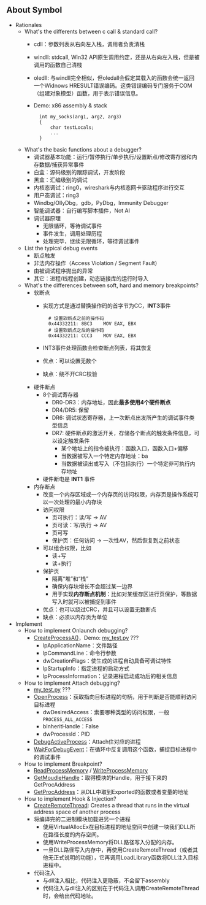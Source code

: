 ## About Symbol
- Rationales
	- What's the differents between c call & standard call?
		- cdll：参数列表从右向左入栈，调用者负责清栈
		- windll: stdcall, Win32 API原生调用约定，还是从右向左入栈，但是被调用的函数自己清栈
		- oledll: 与windll完全相似，但oledall会假定其载入的函数会统一返回一个Widnows HRESULT错误编码。这类错误编码专门服务于COM（组建对象模型）函数，用于表示错误信息。
		- Demo: x86 assembly & stack
		
				int my_socks(arg1, arg2, arg3)
				{
					char testLocals;
					...
				}
	- What's the basic functions about a debugger?
		- 调试器基本功能：运行/暂停执行/单步执行/设置断点/修改寄存器和内存数据/捕获异常事件
		- 白盒：源码级别的跟踪调试，开发阶段
		- 黑盒：汇编级别的调试
		- 内核态调试：ring0，wireshark与内核态网卡驱动程序进行交互
		- 用户态调试：ring3
		- Windbg/OllyDbg，gdb，PyDbg，Immunity Debugger
		- 智能调试器：自行编写脚本插件，Not AI
		- 调试器原理
			- 无限循环，等待调试事件
			- 事件发生，调用处理历程
			- 处理完毕，继续无限循环，等待调试事件
	- List the typical debug events
		- 断点触发
		- 非法内存操作（Access Violation / Segment Fault）
		- 由被调试程序抛出的异常
		- 其它：进程/线程创建，动态链接库的运行时导入
	- What's the differences between soft, hard and memory breakpoints?
		- 软断点
			- 实现方式是通过替换操作码的首字节为CC，**INT3**事件

					# 设置软断点之前的操作码
					0x44332211:	8BC3	MOV EAX, EBX
					# 设置软断点之后的操作码 
					0x44332211:	CCC3	MOV EAX, EBX
			- INT3事件处理函数会检查断点列表，将其恢复
			- 优点：可以设置无数个
			- 缺点：绕不开CRC校验
		- 硬件断点
			- 8个调试寄存器
				- DR0-DR3：内存地址，因此**最多使用4个硬件断点**
				- DR4/DR5: 保留
				- DR6: 调试状态寄存器，上一次断点出发所产生的调试事件类型信息
				- DR7: 硬件断点的激活开关，存储各个断点的触发条件信息，可以设定触发条件
					- 某个地址上的指令被执行：函数入口，函数入口+偏移
					- 当数据被写入一个特定内存地址：ba
					- 当数据被读出或写入（不包括执行）一个特定非可执行内存地址
			- 硬件断电是 **INT1** 事件
		- 内存断点
			- 改变一个内存区域或一个内存页的访问权限，内存页是操作系统可以一次处理的最小内存块
			- 访问权限
				- 页可执行：读/写 -> AV
				- 页可读：写/执行 -> AV
				- 页可写
				- 保护页：任何访问 -> 一次性AV，然后恢复到之前状态
			- 可以组合权限，比如
				- 读+写
				- 读+执行
			- 保护页
				- 隔离“堆”和“栈”
				- 确保内存块增长不会超过某一边界
				- 用于实现**内存断点机制**：比如对某缓存区进行页保护，等数据写入时就可以被捕捉到事件
			- 优点：也可以绕过CRC，并且可以设置无数断点
			- 缺点：必须以内存页为单位
- Implement
	- How to implement Onlaunch debugging?
		- [CreateProcessA()](https://docs.microsoft.com/en-us/windows/desktop/api/processthreadsapi/nf-processthreadsapi-createprocessa)，Demo: [my_test.py](https://github.com/wu-wenxiang/Training-Python/blob/master/Python-Common/debug/grayHat-src/my_test.py) ???
			- lpApplicationName：文件路径
			- lpCommandLine：命令行参数
			- dwCreationFlags：使生成的进程自动具备可调试特性
			- lpStartupInfo：指定进程的启动方式
			- lpProcessInformation：记录进程启动成功后的相关信息
	- How to implement Attach debugging?
		- [my_test.py](https://github.com/wu-wenxiang/Training-Python/blob/master/Python-Common/debug/grayHat-src/my_test.py) ???
		- [OpenProcess](https://docs.microsoft.com/en-us/windows/desktop/api/processthreadsapi/nf-processthreadsapi-openprocess)：获取指向目标进程的句柄，用于判断是否能顺利访问目标进程
			- dwDesiredAccess：索要哪种类型的访问权限，一般`PROCESS_ALL_ACCESS`
			- bInheritHandle：False
			- dwProcessId：PID
		- [DebugActiveProcess](https://msdn.microsoft.com/en-us/library/windows/desktop/ms679295(v=vs.85).aspx)：Attach住对应的进程
		- [WaitForDebugEvent](https://msdn.microsoft.com/en-us/library/windows/desktop/ms681423(v=vs.85).aspx)：在循环中反复调用这个函数，捕捉目标进程中的调试事件
	- How to implement Breakpoint?
		- [ReadProcessMemory](https://msdn.microsoft.com/en-us/library/windows/desktop/ms680553(v=vs.85).aspx) / [WriteProcessMemory](https://msdn.microsoft.com/en-us/library/windows/desktop/ms681674(v=vs.85).aspx)
		- [GetMoudleHandle](https://docs.microsoft.com/en-us/windows/desktop/api/libloaderapi/nf-libloaderapi-getmodulehandlea)：取得模块的Handle，用于接下来的GetProcAddress
		- [GetProcAddress](https://docs.microsoft.com/en-us/windows/desktop/api/libloaderapi/nf-libloaderapi-getprocaddress)：从DLL中取到Exported的函数或者变量的地址
	- How to implement Hook & Injection?
		- [CreateRemoteThread](https://docs.microsoft.com/en-us/windows/desktop/api/processthreadsapi/nf-processthreadsapi-createremotethread): Creates a thread that runs in the virtual address space of another process
		- 将编译完的二进制模块加载进另一个进程
			- 使用VirtualAllocEx在目标进程的地址空间中创建一块我们DLL所在路径长度的内存空间。
			- 使用WriteProcessMemory将DLL路径写入分配的内存。
			- 一旦DLL路径写入内存中，再使用CreateRemoteThread（或者其他无正式说明的功能），它再调用LoadLibrary函数将DLL注入目标进程中。
		- 代码注入
			- 与dll注入相比，代码注入更隐蔽，不会留下assembly
			- 代码注入与dll注入的区别在于代码注入调用CreateRemoteThread时，会给出代码地址。